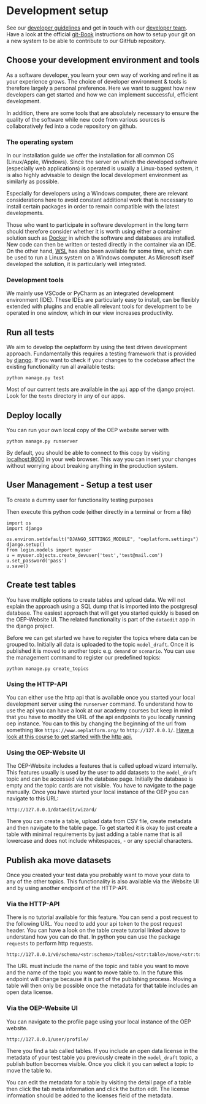 # Development setup

See our [developer guidelines](https://github.com/OpenEnergyPlatform/oeplatform/blob/develop/CONTRIBUTING.md) and get in touch with our [developer team](https://openenergyplatform.github.io/organisation/family_community/contact/).
Have a look at the official [git-Book](https://git-scm.com/book/en/v2/Getting-Started-First-Time-Git-Setup) instructions on how to setup your git on a new system to be able to contribute to our GitHub repository.

## Choose your development environment and tools

As a software developer, you learn your own way of working and refine it as your experience grows. The choice of developer environment & tools is therefore largely a personal preference. Here we want to suggest how new developers can get started and how we can implement successful, efficient development.

In addition, there are some tools that are absolutely necessary to ensure the quality of the software while new code from various sources is collaboratively fed into a code repository on github.

### The operating system

In our installation guide we offer the installation for all common OS (Linux/Apple, Windows). Since the server on which the developed software (especially web applications) is operated is usually a Linux-based system, it is also highly advisable to design the local development environment as similarly as possible.

Especially for developers using a Windows computer, there are relevant considerations here to avoid constant additional work that is necessary to install certain packages in order to remain compatible with the latest developments.

Those who want to participate in software development in the long term should therefore consider whether it is worth using either a container solution such as [Docker](https://www.docker.com/products/docker-desktop/) in which the software and databases are installed. New code can then be written or tested directly in the container via an IDE. On the other hand, [WSL](https://learn.microsoft.com/de-de/windows/wsl/install) has also been available for some time, which can be used to run a Linux system on a Windows computer. As Microsoft itself developed the solution, it is particularly well integrated.

### Development tools

We mainly use VSCode or PyCharm as an integrated development environment (IDE). These IDEs are particularly easy to install, can be flexibly extended with plugins and enable all relevant tools for development to be operated in one window, which in our view increases productivity.

## Run all tests

We aim to develop the oeplatform by using the test driven development approach. Fundamentally this requires a testing framework that is provided by [django](https://docs.djangoproject.com/en/3.2/topics/testing/). If you want to check if your changes to the codebase affect the existing functionality run all available tests:

    python manage.py test

Most of our current tests are available in the `api` app of the django project. Look for the `tests` directory in any of our apps.

## Deploy locally

You can run your own local copy of the OEP website server with

    python manage.py runserver

By default, you should be able to connect to this copy by visiting [localhost:8000](http://localhost:8000) in your web browser.
This way you can insert your changes without worrying about breaking anything in the production system.

## User Management - Setup a test user

To create a dummy user for functionality testing purposes

Then execute this python code (either directly in a terminal or from a file)

    import os    
    import django

    os.environ.setdefault("DJANGO_SETTINGS_MODULE", "oeplatform.settings")
    django.setup()
    from login.models import myuser
    u = myuser.objects.create_devuser('test','test@mail.com')
    u.set_password('pass')
    u.save()

## Create test tables

You have multiple options to create tables and upload data. We will not explain the approach using a SQL dump that is imported into the postgresql database. The easiest approach that will get you started quickly is based on the OEP-Website UI. The related functionality is part of the `dataedit` app in the django project.

Before we can get started we have to register the topics where data can be grouped to. Initially all data is uploaded to the topic `model_draft`. Once it is published it is moved to another topic e.g. `demand` or `scenario`. You can use the management command to register our predefined topics:

    python manage.py create_topics

### Using the HTTP-API

You can either use the http api that is available once you started your local development server using the `runserver` command. To understand how to use the api you can have a look at our academy courses but keep in mind that you have to modify the URL of the api endpoints to you locally running oep instance. You can to this by changing the beginning of the url from something like `https://www.oeplatform.org/` to `http://127.0.0.1/`. [Have a look at this course to get started with the http api.](https://openenergyplatform.github.io/academy/tutorials/01_api/02_api_upload/)

### Using the OEP-Website UI

The OEP-Website includes a features that is called upload wizard internally. This features usually is used by the user to add datasets to the `model_draft` topic and can be accessed via the database page. Initially the database is empty and the topic cards are not visible. You have to navigate to the page manually. Once you have started your local instance of the OEP you can navigate to this URL:

    http://127.0.0.1/dataedit/wizard/

There you can create a table, upload data from CSV file, create metadata and then navigate to the table page. To get started it is okay to just create a table with minimal requirements by just adding a table name that is all lowercase and does not include whitespaces, - or any special characters.

## Publish aka move datasets

Once you created your test data you probably want to move your data to any of the other topics. This functionality is also available via the Website UI and by using another endpoint of the HTTP-API.

### Via the HTTP-API

There is no tutorial available for this feature. You can send a post request to the following URL. You need to add your api token to the post request header. You can have a look on the table create tutorial linked above to understand how you can do that. In python you can use the package `requests` to perform http requests.

    http://127.0.0.1/v0/schema/<str:schema>/tables/<str:table>/move/<str:to_schema>/

The URL must include the name of the topic and table you want to move and the name of the topic you want to move table to. In the future this endpoint will change because it is part of the publishing process. Moving a table will then only be possible once the metadata for that table includes an open data license.

### Via the OEP-Website UI

You can navigate to the profile page using your local instance of the OEP website.

    http://127.0.0.1/user/profile/

There you find a tab called tables. If you include an open data license in the metadata of your test table you previously create in the `model_draft` topic, a publish button becomes visible. Once you click it you can select a topic to move the table to.

You can edit the metadata for a table by visiting the detail page of a table then click the tab meta information and click the button edit. The license information should be added to the licenses field of the metadata.
